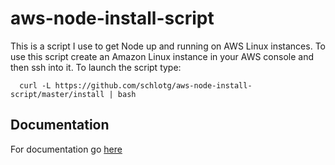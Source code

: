 # aws-node-install-script
This is a script I use to get Node up and running on AWS Linux instances. To use this script create an Amazon Linux instance in your AWS console and then ssh into it. To launch the script type: 
```
  curl -L https://github.com/schlotg/aws-node-install-script/master/install | bash 
```

## Documentation
For documentation go [here](installer.md)
